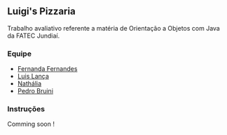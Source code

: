 ## Luigi's Pizzaria
Trabalho avaliativo referente a matéria de Orientação a Objetos com Java da FATEC Jundiaí.

### Equipe
- [Fernanda Fernandes](https://github.com/fernandafernandes)
- [Luis Lança](https://github.com/lancaluis)
- [Nathália](https://github.com/NathaliaCostaS)
- [Pedro Bruini](https://github.com/Bruini)

### Instruções 

Comming soon !